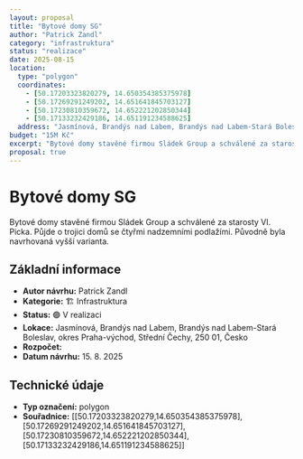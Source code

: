 ```yaml
---
layout: proposal
title: "Bytové domy SG"
author: "Patrick Zandl"
category: "infrastruktura"
status: "realizace"
date: 2025-08-15
location:
  type: "polygon"
  coordinates: 
    - [50.17203323820279, 14.650354385375978]
    - [50.17269291249202, 14.651641845703127]
    - [50.17230810359672, 14.652221202850344]
    - [50.17133232429186, 14.651191234588625]
  address: "Jasmínová, Brandýs nad Labem, Brandýs nad Labem-Stará Boleslav, okres Praha-východ, Střední Čechy, 250 01, Česko"
budget: "15M Kč"
excerpt: "Bytové domy stavěné firmou Sládek Group a schválené za starosty Picka"
proposal: true
---
```


# Bytové domy SG

Bytové domy stavěné firmou Sládek Group a schválené za starosty Vl. Picka. Půjde o trojici domů se čtyřmi nadzemními podlažími. Původně byla navrhovaná vyšší varianta.

## Základní informace

- **Autor návrhu:** Patrick Zandl
- **Kategorie:** 🏗️ Infrastruktura
- **Status:** 🟣 V realizaci
- **Lokace:** Jasmínová, Brandýs nad Labem, Brandýs nad Labem-Stará Boleslav, okres Praha-východ, Střední Čechy, 250 01, Česko
- **Rozpočet:** 
- **Datum návrhu:** 15. 8. 2025

## Technické údaje

- **Typ označení:** polygon
- **Souřadnice:** [[50.17203323820279,14.650354385375978],[50.17269291249202,14.651641845703127],[50.17230810359672,14.652221202850344],[50.17133232429186,14.651191234588625]]